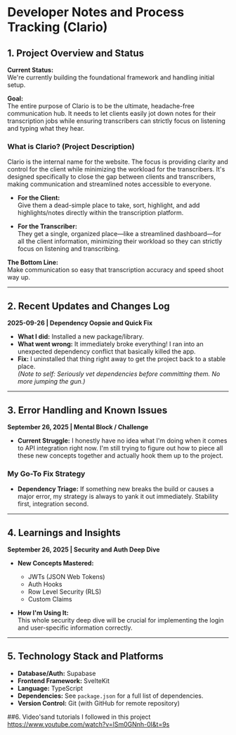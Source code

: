 # Developer Notes and Process Tracking (Clario)

## 1. Project Overview and Status

**Current Status:**  
We're currently building the foundational framework and handling initial setup.

**Goal:**  
The entire purpose of Clario is to be the ultimate, headache-free communication hub. It needs to let clients easily jot down notes for their transcription jobs while ensuring transcribers can strictly focus on listening and typing what they hear.

### What is Clario? (Project Description)
Clario is the internal name for the website. The focus is providing clarity and control for the client while minimizing the workload for the transcribers. It's designed specifically to close the gap between clients and transcribers, making communication and streamlined notes accessible to everyone.

- **For the Client:**  
  Give them a dead-simple place to take, sort, highlight, and add highlights/notes directly within the transcription platform.

- **For the Transcriber:**  
  They get a single, organized place—like a streamlined dashboard—for all the client information, minimizing their workload so they can strictly focus on listening and transcribing.

**The Bottom Line:**  
Make communication so easy that transcription accuracy and speed shoot way up.

---

## 2. Recent Updates and Changes Log

**2025-09-26 | Dependency Oopsie and Quick Fix**  
- **What I did:** Installed a new package/library.  
- **What went wrong:** It immediately broke everything! I ran into an unexpected dependency conflict that basically killed the app.  
- **Fix:** I uninstalled that thing right away to get the project back to a stable place.  
*(Note to self: Seriously vet dependencies before committing them. No more jumping the gun.)*

---

## 3. Error Handling and Known Issues

**September 26, 2025 | Mental Block / Challenge**  
- **Current Struggle:** I honestly have no idea what I'm doing when it comes to API integration right now. I'm still trying to figure out how to piece all these new concepts together and actually hook them up to the project.

### My Go-To Fix Strategy
- **Dependency Triage:** If something new breaks the build or causes a major error, my strategy is always to yank it out immediately. Stability first, integration second.

---

## 4. Learnings and Insights

**September 26, 2025 | Security and Auth Deep Dive**  
- **New Concepts Mastered:**  
  - JWTs (JSON Web Tokens)  
  - Auth Hooks  
  - Row Level Security (RLS)  
  - Custom Claims  

- **How I'm Using It:**  
This whole security deep dive will be crucial for implementing the login and user-specific information correctly.

---

## 5. Technology Stack and Platforms

- **Database/Auth:** Supabase  
- **Frontend Framework:** SvelteKit  
- **Language:** TypeScript  
- **Dependencies:** See `package.json` for a full list of dependencies.
- **Version Control:** Git (with GitHub for remote repository)

##6. Video'sand tutorials I followed in this project 
https://www.youtube.com/watch?v=lSm0GNnh-0I&t=9s
